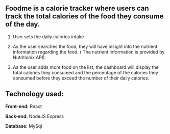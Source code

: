 ## Foodme is a calorie tracker where users can track the total calories of the food they consume of the day.

1. User sets the daily calories intake

2. As the user searches the food, they will have insight into the nutrient information regarding the food. ( The nutrient information is provided by Nutritionix API). 

3. As the user adds more food on the list, the dashboard will display the total calories they consumed and the percentage of the calories they consumed before they exceed the number of their daily calories.


## Technology used:

**Front-end:**
React

**Back-end:**
NodeJS
Express

**Database:**
MySql
